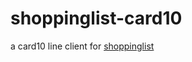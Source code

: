 # shoppinglist-card10
a card10 line client for [shoppinglist](https://github.com/tstehr/shoppinglist)
